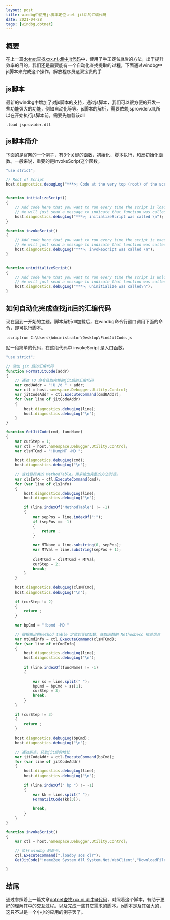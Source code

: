 ```yaml
---
layout: post
title: windbg中使用js脚本定位.net jit后的汇编代码
date: 2021-04-28
tags: [windbg,dotnet]
---
```


## 概要
在上一篇[dotnet查找xxx.ni.dll中jit代码](https://tgjarwl.github.io/2021/04/dotnet-tips/)中，使用了手工定位jit后的方法，出于提升效率的目的，我们还是需要能有一个自动化查找提取的过程，下面通过windbg中js脚本来完成这个操作，解放程序员这双宝贵的手

## js脚本
最新的windbg中增加了对js脚本的支持，通过js脚本，我们可以很方便的开发一些功能强大的功能，例如自动化等等。js脚本的解析，需要依赖jsprovider.dll,所以在开始执行js脚本前，需要先加载该dll
```
.load jsprovider.dll
```

## js脚本简介
下面的是官网的一个例子，有3个关键的函数，初始化，脚本执行，和反初始化函数。一般来说，重要的是invokeScript这个函数。

```javascript
"use strict";

// Root of Script
host.diagnostics.debugLog("***>; Code at the very top (root) of the script is always run \n");


function initializeScript()
{
    // Add code here that you want to run every time the script is loaded. 
    // We will just send a message to indicate that function was called.
    host.diagnostics.debugLog("***>; initializeScript was called \n");
}

function invokeScript()
{
    // Add code here that you want to run every time the script is executed. 
    // We will just send a message to indicate that function was called.
    host.diagnostics.debugLog("***>; invokeScript was called \n");
}


function uninitializeScript()
{
    // Add code here that you want to run every time the script is unloaded. 
    // We will just send a message to indicate that function was called.
    host.diagnostics.debugLog("***>; uninitialize was called\n");
}
```

## 如何自动化完成查找jit后的汇编代码
现在回到一开始的主题。脚本解析dll加载后，在windbg命令行窗口调用下面的命令，即可执行脚本。
```
.scriptrun C:\Users\Administrator\Desktop\FindJitCode.js
```

贴一段简单的代码，在这段代码中 invokeScript 是入口函数。

```javascript
"use strict";

// 输出 jit 后的汇编代码
function FormatJitCode(addr)
{
    // 通过 !U 命令获取完整的jit后的汇编代码
	var cmdUAddr = "!U /d " + addr;
	var ctl = host.namespace.Debugger.Utility.Control;
	var jitCodeAddr = ctl.ExecuteCommand(cmdUAddr);
	for (var line of jitCodeAddr)
	{
		host.diagnostics.debugLog(line);
		host.diagnostics.debugLog("\n");
	}
}

function GetJitCode(cmd, funcName)
{
	var curStep = 1;
	var ctl = host.namespace.Debugger.Utility.Control;
	var clsMTCmd = "!DumpMT -MD ";
	
	host.diagnostics.debugLog(cmd);
	host.diagnostics.debugLog("\n");
	
    // 查找目标类的 MethodTable。用来输出完整的方法列表。
	var clsInfo = ctl.ExecuteCommand(cmd);
	for (var line of clsInfo)
    {
		host.diagnostics.debugLog(line);
		host.diagnostics.debugLog("\n");
		
		if (line.indexOf("MethodTable") != -1)
		{
			var sepPos = line.indexOf(":");
			if (sepPos == -1)
			{
				return ;
			}
			
			var MTName = line.substring(0, sepPos);
			var MTVal = line.substring(sepPos + 1);
			
			clsMTCmd = clsMTCmd + MTVal;
			curStep = 2;
			break;
        }
    }
	
	host.diagnostics.debugLog(clsMTCmd);
	host.diagnostics.debugLog("\n");
	
	if (curStep != 2)
	{
		return ;
	}
	
	var bpCmd = "!bpmd -MD "

    // 根据输出的method table 定位到关键函数。获取函数的 MethodDesc 描述信息
	var mtCmdInfo = ctl.ExecuteCommand(clsMTCmd);
	for (var line of mtCmdInfo)
    {
		host.diagnostics.debugLog(line);
		host.diagnostics.debugLog("\n");
		
		if (line.indexOf(funcName) != -1)
		{
			
			var ss = line.split(" ");
			bpCmd = bpCmd + ss[1];
			curStep = 3;
			break;
		}
	}
	
	if (curStep != 3)
	{
		return ;
	}
	
	host.diagnostics.debugLog(bpCmd);
	host.diagnostics.debugLog("\n");
	
    // 通过断点，获取jit后的地址
	var jitCodeAddr = ctl.ExecuteCommand(bpCmd);
	for (var line of jitCodeAddr)
    {
		host.diagnostics.debugLog(line);
		host.diagnostics.debugLog("\n");
		
		if (line.indexOf(" bp ") != -1)
		{
			var kk = line.split(" ");
			FormatJitCode(kk[3]);
			
			break;
		}
	}
}

function invokeScript()
{
	var ctl = host.namespace.Debugger.Utility.Control;

    // 执行 windbg 的命令，
	ctl.ExecuteCommand(".loadby sos clr");
	GetJitCode("!name2ee System.dll System.Net.WebClient","DownloadFile(System.Uri");

}

```


## 结尾
通过参照着上一篇文章[dotnet查找xxx.ni.dll中jit代码](https://tgjarwl.github.io/2021/04/dotnet-tips/)，对照着这个脚本，有助于更好的理解其中的交互过程。以及完成一些其它需求的脚本。js脚本是及其强大的，这只不过是一个小小的应用的例子罢了。
